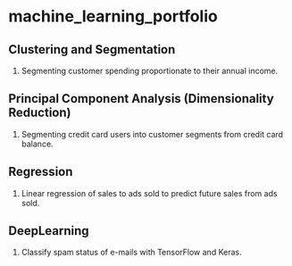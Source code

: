 # machine_learning_portfolio

## Clustering and Segmentation

1. Segmenting customer spending proportionate to their annual income.

## Principal Component Analysis (Dimensionality Reduction)

1. Segmenting credit card users into customer segments from credit card balance.


## Regression

1. Linear regression of sales to ads sold to predict future sales from ads sold.

## DeepLearning

1. Classify spam status of e-mails with TensorFlow and Keras.

